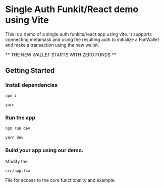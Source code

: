 # Single Auth Funkit/React demo using Vite 

This is a demo of a single auth funkits/react app using vite. It supports connecting metamask and using the resulting auth to initialize a FunWallet and make a transaction using the new wallet.

** THE NEW WALLET STARTS WITH ZERO FUNDS **


## Getting Started


### Install dependencies

```bash
npm i

yarn

```

### Run the app

```bash
npm run dev

yarn dev

```

### Build your app using our demo.

Modify the 

``` 
src/app.tsx 
```

File for access to the core functionality and example.